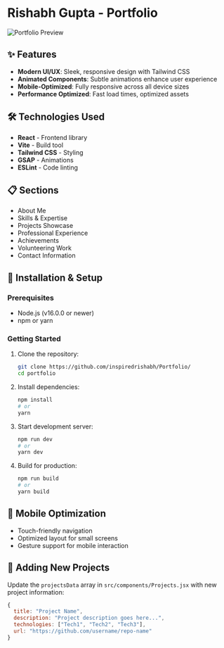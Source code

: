 # Rishabh Gupta - Portfolio

![Portfolio Preview](./public/)


## ✨ Features

- **Modern UI/UX**: Sleek, responsive design with Tailwind CSS
- **Animated Components**: Subtle animations enhance user experience
- **Mobile-Optimized**: Fully responsive across all device sizes
- **Performance Optimized**: Fast load times, optimized assets

## 🛠️ Technologies Used

- **React** - Frontend library
- **Vite** - Build tool
- **Tailwind CSS** - Styling
- **GSAP** - Animations
- **ESLint** - Code linting

## 📋 Sections

- About Me
- Skills & Expertise
- Projects Showcase
- Professional Experience
- Achievements
- Volunteering Work
- Contact Information

## 🔧 Installation & Setup

### Prerequisites

- Node.js (v16.0.0 or newer)
- npm or yarn

### Getting Started

1. Clone the repository:

   ```bash
   git clone https://github.com/inspiredrishabh/Portfolio/
   cd portfolio
   ```

2. Install dependencies:

   ```bash
   npm install
   # or
   yarn
   ```

3. Start development server:

   ```bash
   npm run dev
   # or
   yarn dev
   ```

4. Build for production:
   ```bash
   npm run build
   # or
   yarn build
   ```

## 📱 Mobile Optimization

- Touch-friendly navigation
- Optimized layout for small screens
- Gesture support for mobile interaction

## 💼 Adding New Projects

Update the `projectsData` array in `src/components/Projects.jsx` with new project information:

```javascript
{
  title: "Project Name",
  description: "Project description goes here...",
  technologies: ["Tech1", "Tech2", "Tech3"],
  url: "https://github.com/username/repo-name"
}
```
